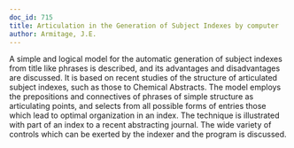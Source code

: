 ```yaml
---
doc_id: 715
title: Articulation in the Generation of Subject Indexes by computer
author: Armitage, J.E.
---
```


A simple and logical model for the automatic generation of subject indexes
from title like phrases is described, and its advantages and disadvantages
are discussed.	It is based on recent studies of the structure of articulated
subject indexes, such as those to Chemical Abstracts.  The model employs the
prepositions and connectives of phrases of simple structure as articulating
points, and selects from all possible forms of entries those which lead to
optimal organization in an index.  The technique is illustrated with part of an
index to a recent abstracting journal.  The wide variety of
controls which can be exerted by the indexer and the program is discussed.